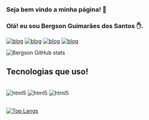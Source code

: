 ### Seja bem vindo a minha página! 👋

### Olá! eu sou Bergson Guimarães dos Santos ✋. 

[![blog](https://img.shields.io/badge/YouTube-FF0000?style=for-the-badge&logo=youtube&logoColor=white)](https://bgs-bergson.github.io/projeto_android) 
[![blog](https://img.shields.io/badge/LinkedIn-0077B5?style=for-the-badge&logo=linkedin&logoColor=white)](https://bgs-bergson.github.io/projeto_android)
[![blog](https://img.shields.io/badge/Instagram-E4405F?style=for-the-badge&logo=instagram&logoColor=white)](https://bgs-bergson.github.io/projeto_android)
[![blog](https://img.shields.io/website-up-down-green-red/http/monip.org.svg)](https://bgs-bergson.github.io/projeto_android)

![Bergson GitHub stats](https://github-readme-stats.vercel.app/api?username=bgs-bergson&show_icons=true&theme=merko) 

## Tecnologias que uso! 
<div style="display: inline_blok"><br/>  
<img align="center" alt="html5" src="https://img.shields.io/badge/HTML5-E34F26?style=for-the-badge&logo=html5&logoColor=white"/>  
<img align="center" alt="html5" src="https://img.shields.io/badge/CSS3-1572B6?style=for-the-badge&logo=css3&logoColor=white"/> 
<img align="center" alt="html5" src="https://img.shields.io/badge/JavaScript-F7DF1E?style=for-the-badge&logo=javascript&logoColor=black"/> 
</div> <br>

[![Top Langs](https://github-readme-stats.vercel.app/api/top-langs/?username=bgs-bergson&exclude_repo=github-readme-stats,bgs-bergson.github.io)](https://github.com/bgs-bergson/github-readme-stats)
